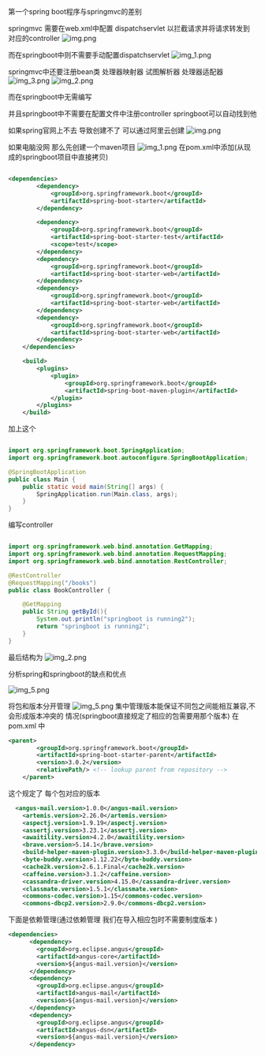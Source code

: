 第一个spring boot程序与springmvc的差别

springmvc 需要在web.xml中配置 dispatchservlet 以拦截请求并将请求转发到对应的controller
![img.png](picture/img1.png)

而在springboot中则不需要手动配置dispatchservlet
![img_1.png](picture/12321.png)

springmvc中还要注册bean类 处理器映射器 试图解析器 处理器适配器
![img_3.png](picture/img_3.png)
![img_2.png](picture/awsdsa.png)

而在springboot中无需编写

并且springboot中不需要在配置文件中注册controller springboot可以自动找到他


如果spring官网上不去 导致创建不了
可以通过阿里云创建
![img.png](picture/img.png)

如果电脑没网 那么先创建一个maven项目
![img_1.png](picture/img_1.png)
在pom.xml中添加(从现成的springboot项目中直接拷贝)

```xml

<dependencies>
        <dependency>
            <groupId>org.springframework.boot</groupId>
            <artifactId>spring-boot-starter</artifactId>
        </dependency>

        <dependency>
            <groupId>org.springframework.boot</groupId>
            <artifactId>spring-boot-starter-test</artifactId>
            <scope>test</scope>
        </dependency>
        <dependency>
            <groupId>org.springframework.boot</groupId>
            <artifactId>spring-boot-starter-web</artifactId>
        </dependency>
        <dependency>
            <groupId>org.springframework.boot</groupId>
            <artifactId>spring-boot-starter-web</artifactId>
        </dependency>
        <dependency>
            <groupId>org.springframework.boot</groupId>
            <artifactId>spring-boot-starter-web</artifactId>
        </dependency>
    </dependencies>

    <build>
        <plugins>
            <plugin>
                <groupId>org.springframework.boot</groupId>
                <artifactId>spring-boot-maven-plugin</artifactId>
            </plugin>
        </plugins>
    </build>


```
加上这个
```java

import org.springframework.boot.SpringApplication;
import org.springframework.boot.autoconfigure.SpringBootApplication;

@SpringBootApplication
public class Main {
    public static void main(String[] args) {
        SpringApplication.run(Main.class, args);
    }
}

```

编写controller
```java

import org.springframework.web.bind.annotation.GetMapping;
import org.springframework.web.bind.annotation.RequestMapping;
import org.springframework.web.bind.annotation.RestController;

@RestController
@RequestMapping("/books")
public class BookController {

    @GetMapping
    public String getById(){
        System.out.println("springboot is running2");
        return "springboot is running2";
    }
}

```

最后结构为
![img_2.png](picture/img_2.png)

分析spring和springboot的缺点和优点

![img_5.png](picture/img_5.png)

将包和版本分开管理
![img_5.png](picture/img_6.png)
集中管理版本能保证不同包之间能相互兼容,不会形成版本冲突的 情况(springboot直接规定了相应的包需要用那个版本)
在pom.xml 中

```xml
<parent>
        <groupId>org.springframework.boot</groupId>
        <artifactId>spring-boot-starter-parent</artifactId>
        <version>3.0.2</version>
        <relativePath/> <!-- lookup parent from repository -->
    </parent>
```
这个规定了 每个包对应的版本
```xml
  <angus-mail.version>1.0.0</angus-mail.version>
    <artemis.version>2.26.0</artemis.version>
    <aspectj.version>1.9.19</aspectj.version>
    <assertj.version>3.23.1</assertj.version>
    <awaitility.version>4.2.0</awaitility.version>
    <brave.version>5.14.1</brave.version>
    <build-helper-maven-plugin.version>3.3.0</build-helper-maven-plugin.version>
    <byte-buddy.version>1.12.22</byte-buddy.version>
    <cache2k.version>2.6.1.Final</cache2k.version>
    <caffeine.version>3.1.2</caffeine.version>
    <cassandra-driver.version>4.15.0</cassandra-driver.version>
    <classmate.version>1.5.1</classmate.version>
    <commons-codec.version>1.15</commons-codec.version>
    <commons-dbcp2.version>2.9.0</commons-dbcp2.version>

```

下面是依赖管理(通过依赖管理 我们在导入相应包时不需要制度版本 )
```xml
<dependencies>
      <dependency>
        <groupId>org.eclipse.angus</groupId>
        <artifactId>angus-core</artifactId>
        <version>${angus-mail.version}</version>
      </dependency>
      <dependency>
        <groupId>org.eclipse.angus</groupId>
        <artifactId>angus-mail</artifactId>
        <version>${angus-mail.version}</version>
      </dependency>
      <dependency>
        <groupId>org.eclipse.angus</groupId>
        <artifactId>angus-dsn</artifactId>
        <version>${angus-mail.version}</version>
      </dependency>
```